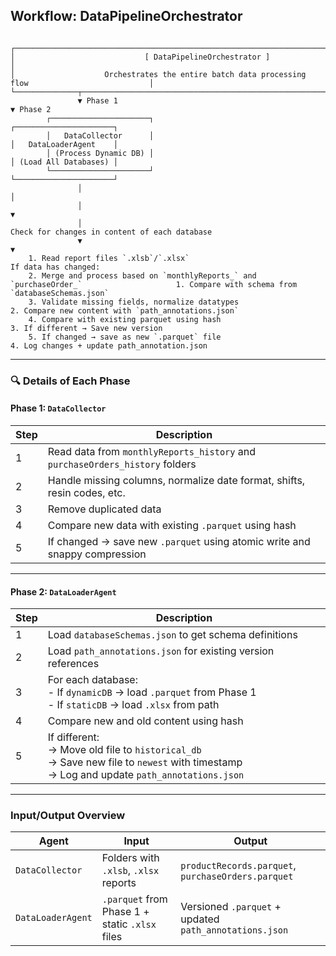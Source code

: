 ## Workflow: DataPipelineOrchestrator

```

┌─────────────────────────────────────────────────────────────────────────────────────────────────┐
│                             [ DataPipelineOrchestrator ]                                        │
│                    Orchestrates the entire batch data processing flow                           │
└──────────────┬───────────────────────────────────────────────────────────────────┬──────────────┘
               ▼ Phase 1                                                           ▼ Phase 2
        ┌──────────────────────┐                                            ┌──────────────────────┐
        │   DataCollector      │                                            │   DataLoaderAgent    │
        │ (Process Dynamic DB) │                                            │ (Load All Databases) │
        └──────────────────────┘                                            └──────────────────────┘
               │                                                                        │
               │                                                                        ▼
               │                                                           Check for changes in content of each database
               ▼                                                                        ▼
    1. Read report files `.xlsb`/`.xlsx`                                                If data has changed:
    2. Merge and process based on `monthlyReports_` and `purchaseOrder_`                     1. Compare with schema from `databaseSchemas.json`
    3. Validate missing fields, normalize datatypes                                          2. Compare new content with `path_annotations.json`
    4. Compare with existing parquet using hash                                              3. If different → Save new version
    5. If changed → save as new `.parquet` file                                              4. Log changes + update path_annotation.json                                                                 

```

---

### 🔍 Details of Each Phase

#### Phase 1: `DataCollector`

| Step | Description                                                                  |
| ---- | ---------------------------------------------------------------------------- |
| 1    | Read data from `monthlyReports_history` and `purchaseOrders_history` folders |
| 2    | Handle missing columns, normalize date format, shifts, resin codes, etc.     |
| 3    | Remove duplicated data                                                       |
| 4    | Compare new data with existing `.parquet` using hash                         |
| 5    | If changed → save new `.parquet` using atomic write and snappy compression   |

---

#### Phase 2: `DataLoaderAgent`

| Step | Description                                                                                                                                   |
| ---- | --------------------------------------------------------------------------------------------------------------------------------------------- |
| 1    | Load `databaseSchemas.json` to get schema definitions                                                                                         |
| 2    | Load `path_annotations.json` for existing version references                                                                                  |
| 3    | For each database:<br>- If `dynamicDB` → load `.parquet` from Phase 1<br>- If `staticDB` → load `.xlsx` from path                             |
| 4    | Compare new and old content using hash                                                                                                        |
| 5    | If different:<br>→ Move old file to `historical_db`<br>→ Save new file to `newest` with timestamp<br>→ Log and update `path_annotations.json` |

---

### Input/Output Overview

| Agent             | Input                                          | Output                                                 |
| ----------------- | ---------------------------------------------- | ------------------------------------------------------ |
| `DataCollector`   | Folders with `.xlsb`, `.xlsx` reports          | `productRecords.parquet`, `purchaseOrders.parquet`     |
| `DataLoaderAgent` | `.parquet` from Phase 1 + static `.xlsx` files | Versioned `.parquet` + updated `path_annotations.json` |
